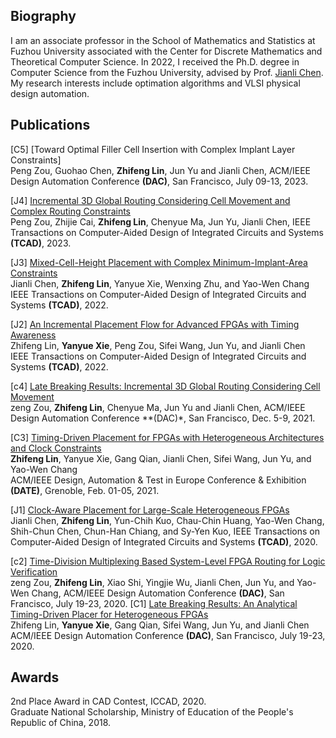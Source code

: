 ## Biography
I am an associate professor in the School of Mathematics and Statistics at Fuzhou University associated with the Center for Discrete Mathematics and Theoretical Computer Science. In 2022, I received the Ph.D. degree in Computer Science from the Fuzhou University, advised by Prof. [Jianli Chen](https://sme.fudan.edu.cn/5f/c6/c31133a352198/page.htm). My research interests include optimation algorithms and VLSI physical design automation.

## Publications

[C5] [Toward Optimal Filler Cell Insertion with Complex Implant Layer Constraints]<br>
Peng Zou, Guohao Chen, **Zhifeng Lin**, Jun Yu and Jianli Chen, ACM/IEEE Design Automation Conference **(DAC)**, San Francisco, July 09-13, 2023.

[J4] [Incremental 3D Global Routing Considering Cell Movement and Complex Routing Constraints](https://ieeexplore.ieee.org/document/9904935)<br>
Peng Zou, Zhijie Cai, **Zhifeng Lin**, Chenyue Ma, Jun Yu, Jianli Chen, IEEE Transactions on Computer-Aided Design of Integrated Circuits and Systems **(TCAD)**, 2023. 

[J3] [Mixed-Cell-Height Placement with Complex Minimum-Implant-Area Constraints](https://ieeexplore.ieee.org/document/9647000)<br>
Jianli Chen, **Zhifeng Lin**, Yanyue Xie, Wenxing Zhu, and Yao-Wen Chang <br>
IEEE Transactions on Computer-Aided Design of Integrated Circuits and Systems **(TCAD)**, 2022.

[J2] [An Incremental Placement Flow for Advanced FPGAs with Timing Awareness](https://ieeexplore.ieee.org/document/9570778)<br>
Zhifeng Lin, **Yanyue Xie**, Peng Zou, Sifei Wang, Jun Yu, and Jianli Chen<br>
IEEE Transactions on Computer-Aided Design of Integrated Circuits and Systems **(TCAD)**, 2022.

[c4] [Late Breaking Results: Incremental 3D Global Routing Considering Cell Movement](https://ieeexplore.ieee.org/document/9586277)<br>
zeng Zou, **Zhifeng Lin**, Chenyue Ma, Jun Yu and Jianli Chen, ACM/IEEE Design Automation Conference **(DAC)*, San Francisco, Dec. 5-9, 2021. 

[C3] [Timing-Driven Placement for FPGAs with Heterogeneous Architectures and Clock Constraints](https://ieeexplore.ieee.org/document/9474054/)<br>
**Zhifeng Lin**, Yanyue Xie, Gang Qian, Jianli Chen, Sifei Wang, Jun Yu, and Yao-Wen Chang<br>
ACM/IEEE Design, Automation & Test in Europe Conference & Exhibition **(DATE)**, Grenoble, Feb. 01-05, 2021.

[J1] [Clock-Aware Placement for Large-Scale Heterogeneous FPGAs](https://ieeexplore.ieee.org/document/8967157)<br>
Jianli Chen, **Zhifeng Lin**, Yun-Chih Kuo, Chau-Chin Huang, Yao-Wen Chang, Shih-Chun Chen, Chun-Han Chiang, and Sy-Yen Kuo, IEEE Transactions on Computer-Aided Design of Integrated Circuits and Systems **(TCAD)**, 2020. 

[c2] [Time-Division Multiplexing Based System-Level FPGA Routing for Logic Verification](https://ieeexplore.ieee.org/document/9218569)<br>
zeng Zou, **Zhifeng Lin**, Xiao Shi, Yingjie Wu, Jianli Chen, Jun Yu, and Yao-Wen Chang, ACM/IEEE Design Automation Conference **(DAC)**, San Francisco, July 19-23, 2020. 
[C1] [Late Breaking Results: An Analytical Timing-Driven Placer for Heterogeneous FPGAs](https://ieeexplore.ieee.org/document/9218699/)<br>
Zhifeng Lin, **Yanyue Xie**, Gang Qian, Sifei Wang, Jun Yu, and Jianli Chen<br>
ACM/IEEE Design Automation Conference **(DAC)**, San Francisco, July 19-23, 2020. 


## Awards
2nd Place Award in CAD Contest, ICCAD, 2020.<br>
Graduate National Scholarship, Ministry of Education of the People's Republic of China, 2018.<br>
